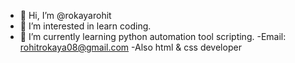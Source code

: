 - 👋 Hi, I’m @rokayarohit
- 👀 I’m interested in learn coding.
- 🌱 I’m currently learning python automation tool scripting.
-Email: rohitrokaya08@gmail.com
-Also html & css developer

<!---
rokayarohit/rokayarohit is a ✨ special ✨ repository because its `README.md` (this file) appears on your GitHub profile.
You can click the Preview link to take a look at your changes.
--->
